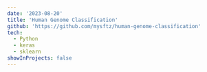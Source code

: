 ```yaml
---
date: '2023-08-20'
title: 'Human Genome Classification'
github: 'https://github.com/mysftz/human-genome-classification'
tech:
  - Python
  - keras
  - sklearn
showInProjects: false
---
```

